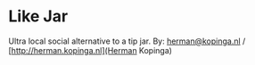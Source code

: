 Like Jar
========

Ultra local social alternative to a tip jar.
By: herman@kopinga.nl / [http://herman.kopinga.nl](Herman Kopinga)

